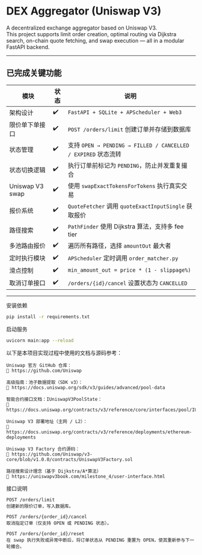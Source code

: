 # DEX Aggregator (Uniswap V3)

A decentralized exchange aggregator based on Uniswap V3.  
This project supports limit order creation, optimal routing via Dijkstra search, on-chain quote fetching, and swap execution — all in a modular FastAPI backend.

---

## 已完成关键功能

| 模块 | 状态 | 说明 |
|------|------|------|
| 架构设计 | ✔️ | `FastAPI + SQLite + APScheduler + Web3` |
| 限价单下单接口 | ✔️ | `POST /orders/limit` 创建订单并存储到数据库 |
| 状态管理 | ✔️ | 支持 `OPEN → PENDING → FILLED / CANCELLED / EXPIRED` 状态流转 |
| 状态切换逻辑 | ✔️ | 执行订单前标记为 `PENDING`，防止并发重复撮合 |
| Uniswap V3 swap | ✔️ | 使用 `swapExactTokensForTokens` 执行真实交易 |
| 报价系统 | ✔️ | `QuoteFetcher` 调用 `quoteExactInputSingle` 获取报价 |
| 路径搜索 | ✔️ | `PathFinder` 使用 Dijkstra 算法，支持多 fee tier |
| 多池路由报价 | ✔️ | 遍历所有路径，选择 `amountOut` 最大者 |
| 定时执行模块 | ✔️ | `APScheduler` 定时调用 `order_matcher.py` |
| 滑点控制 | ✔️ | `min_amount_out = price * (1 - slippage%)` |
| 取消订单接口 | ✔️ | `/orders/{id}/cancel` 设置状态为 `CANCELLED` |

---

安装依赖
```bash
pip install -r requirements.txt
```
启动服务
```bash
uvicorn main:app --reload
``` 

以下是本项目实现过程中使用的文档与源码参考：
```
Uniswap 官方 GitHub 仓库：
🔗 https://github.com/Uniswap

高级指南：池子数据提取（SDK v3）：
🔗 https://docs.uniswap.org/sdk/v3/guides/advanced/pool-data

智能合约接口文档：IUniswapV3PoolState：
🔗 https://docs.uniswap.org/contracts/v3/reference/core/interfaces/pool/IUniswapV3PoolState

Uniswap V3 部署地址（主网 / L2）：
🔗 https://docs.uniswap.org/contracts/v3/reference/deployments/ethereum-deployments

Uniswap V3 Factory 合约源码：
🔗 https://github.com/Uniswap/v3-core/blob/v1.0.0/contracts/UniswapV3Factory.sol

路径搜索设计理念（基于 Dijkstra/A*算法）
🔗 https://uniswapv3book.com/milestone_4/user-interface.html
```

接口说明
```
POST /orders/limit
创建新的限价订单，写入数据库。

POST /orders/{order_id}/cancel
取消指定订单（仅支持 OPEN 或 PENDING 状态）。

POST /orders/{order_id}/reset
在 swap 执行失败或异常中断后，将订单状态从 PENDING 重置为 OPEN，使其重新参与下一轮撮合。
```
